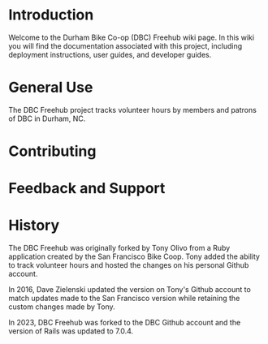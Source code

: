 # Introduction
Welcome to the Durham Bike Co-op (DBC) Freehub wiki page. In this wiki you will find the documentation associated with this project, including deployment instructions, user guides, and developer guides.

# General Use
The DBC Freehub project tracks volunteer hours by members and patrons of DBC in Durham, NC.

# Contributing

# Feedback and Support

# History
The DBC Freehub was originally forked by Tony Olivo from a Ruby application created by the San Francisco Bike Coop. Tony added the ability to track volunteer hours and hosted the changes on his personal Github account.

In 2016, Dave Zielenski updated the version on Tony's Github account to match updates made to the San Francisco version while retaining the custom changes made by Tony.

In 2023, DBC Freehub was forked to the DBC Github account and the version of Rails was updated to 7.0.4.

